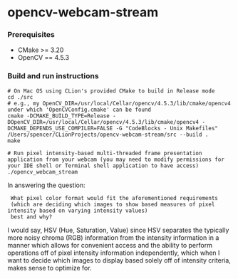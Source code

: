 # opencv-webcam-stream

### Prerequisites
- CMake >= 3.20
- OpenCV == 4.5.3
### Build and run instructions
```shell
# On Mac OS using CLion's provided CMake to build in Release mode
cd ./src
# e.g., my OpenCV_DIR=/usr/local/Cellar/opencv/4.5.3/lib/cmake/opencv4 under which 'OpenCVConfig.cmake' can be found
cmake -DCMAKE_BUILD_TYPE=Release -DOpenCV_DIR=/usr/local/Cellar/opencv/4.5.3/lib/cmake/opencv4 -DCMAKE_DEPENDS_USE_COMPILER=FALSE -G "CodeBlocks - Unix Makefiles" /Users/spencer/CLionProjects/opencv-webcam-stream/src --build .
make

# Run pixel intensity-based multi-threaded frame presentation application from your webcam (you may need to modify permissions for your IDE shell or Terminal shell application to have access) 
./opencv_webcam_stream
```

In answering the question:
```
 What pixel color format would fit the aforementioned requirements 
 (which are deciding which images to show based measures of pixel intensity based on varying intensity values) 
 best and why?
```

I would say, HSV (Hue, Saturation, Value) since HSV separates the typically more noisy chroma (RGB) information from the intensity information in a manner which allows for convenient access and the ability to perform operations off of pixel intensity information independently, which when I want to decide which images to display based solely off of intensity criteria, makes sense to optimize for.
